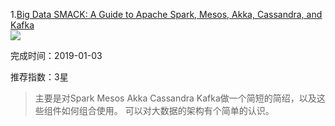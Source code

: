 1.[Big Data SMACK: A Guide to Apache Spark, Mesos, Akka, Cassandra, and Kafka](https://book.douban.com/subject/26888160/)  
![](https://img1.doubanio.com/view/subject/l/public/s29084048.jpg)

完成时间：2019-01-03

推荐指数：3星
> 主要是对Spark Mesos Akka Cassandra Kafka做一个简短的简绍，以及这些组件如何组合使用。 可以对大数据的架构有个简单的认识。